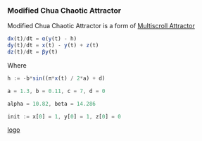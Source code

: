 ### Modified Chua Chaotic Attractor

 Modified Chua Chaotic Attractor is a form of [Multiscroll Attractor](https://en.wikipedia.org/wiki/Multiscroll_attractor#Modified%20Lu%20Chen%20attractor) 
 
```js
dx(t)/dt = α(y(t) - h)
dy(t)/dt = x(t) - y(t) + z(t)
dz(t)/dt = βy(t)
```

Where
```js
h := -b*sin((π*x(t) / 2*a) + d)

a = 1.3, b = 0.11, c = 7, d = 0

alpha = 10.82, beta = 14.286

init := x[0] = 1, y[0] = 1, z[0] = 0
```

[logo]

[logo]: /sample.gif ""